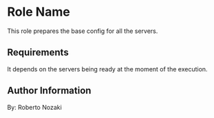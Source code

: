 Role Name
=========

This role prepares the base config for all the servers.

Requirements
------------

It depends on the servers being ready at the moment of the execution.

Author Information
------------------

By: Roberto Nozaki
